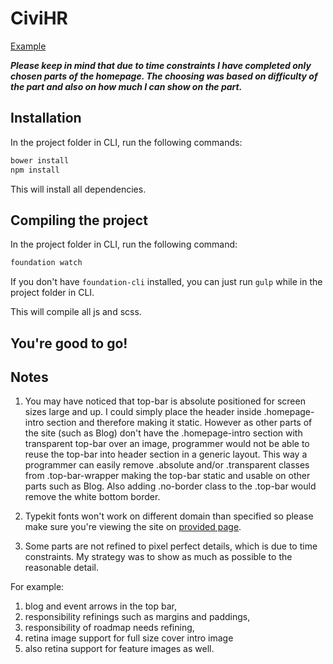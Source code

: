 # CiviHR

[Example](http://emilcieslar.github.io/civihr/)

***Please keep in mind that due to time constraints I have completed only chosen parts of the homepage. The choosing was based on difficulty of the part and also on how much I can show on the part.***

## Installation

In the project folder in CLI, run the following commands:

```bash
bower install
npm install
```

This will install all dependencies.

## Compiling the project

In the project folder in CLI, run the following command:
```bash
foundation watch
```

If you don't have `foundation-cli` installed, you can just run `gulp` while in the project folder in CLI.


This will compile all js and scss.

## You're good to go!


## Notes

1. You may have noticed that top-bar is absolute positioned for screen sizes large and up. I could simply place the header inside .homepage-intro section and therefore making it static. However as other parts of the site (such as Blog) don't have the .homepage-intro section with transparent top-bar over an image, programmer would not be able to reuse the top-bar into header section in a generic layout. This way a programmer can easily remove .absolute and/or .transparent classes from .top-bar-wrapper making the top-bar static and usable on other parts such as Blog. Also adding .no-border class to the .top-bar would remove the white bottom border.

2. Typekit fonts won't work on different domain than specified so please make sure you're viewing the site on [provided page](http://emilcieslar.github.io/civihr).

3. Some parts are not refined to pixel perfect details, which is due to time constraints. My strategy was to show as much as possible to the reasonable detail.

  For example:
  1. blog and event arrows in the top bar,
  2. responsibility refinings such as margins and paddings,
  3. responsibility of roadmap needs refining,
  4. retina image support for full size cover intro image
  5. also retina support for feature images as well.
